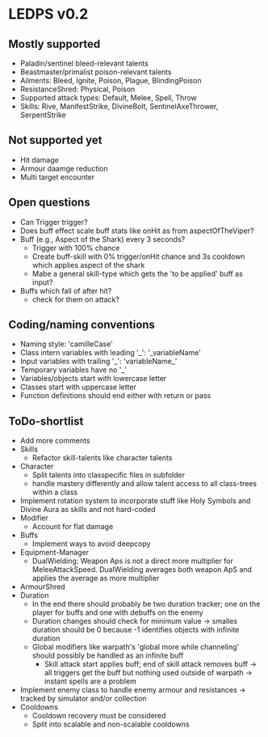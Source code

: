 # LEDPS v0.2

## Mostly supported
* Paladin/sentinel bleed-relevant talents
* Beastmaster/primalist poison-relevant talents
* Ailments: Bleed, Ignite, Poison, Plague, BlindingPoison
* ResistanceShred: Physical, Poison
* Supported attack types: Default, Melee, Spell, Throw
* Skills: Rive, ManifestStrike, DivineBolt, SentinelAxeThrower, SerpentStrike

## Not supported yet
* Hit damage
* Armour daamge reduction
* Multi target encounter

## Open questions
* Can Trigger trigger?
* Does buff effect scale buff stats like onHit as from aspectOfTheViper?
* Buff (e.g., Aspect of the Shark) every 3 seconds?
  * Trigger with 100% chance
  * Create buff-skill with 0% trigger/onHit chance and 3s cooldown which applies aspect of the shark
  * Mabe a general skill-type which gets the 'to be applied' buff as input?
* Buffs which fall of after hit?
  * check for them on attack?

## Coding/naming conventions
* Naming style: 'camilleCase'
* Class intern variables with leading '\_': '\_variableName'
* Input variables with trailing '\_': 'variableName\_'
* Temporary variables have no '\_'
* Variables/objects start with lowercase letter
* Classes start with uppercase letter
* Function definitions should end either with return or pass

## ToDo-shortlist
* Add more comments
* Skills
  * Refactor skill-talents like character talents
* Character
  * Split talents into classpecific files in subfolder
  * handle mastery differently and allow talent access to all class-trees within a class
* Implement rotation system to incorporate stuff like Holy Symbols and Divine Aura as skills and not hard-coded
* Modifier
  * Account for flat damage
* Buffs
  * Implement ways to avoid deepcopy
* Equipment-Manager
  * DualWielding: Weapon Aps is not a direct more multiplier for MeleeAttackSpeed. DualWielding averages both weapon ApS and applies the average as more multiplier
* ArmourShred
* Duration
  * In the end there should probably be two duration tracker; one on the player for buffs and one with debuffs on the enemy
  * Duration changes should check for minimum value -> smalles duration should be 0 because -1 identifies objects with infinite duration
  * Global modifiers like warpath's 'global more while channeling' should possibly be handled as an infinite buff
    * Skill attack start applies buff; end of skill attack removes buff -> all triggers get the buff but nothing used outside of warpath -> instant spells are a problem
* Implement enemy class to handle enemy armour and resistances -> tracked by simulator and/or collection
* Cooldowns
  * Cooldown recovery must be considered
  * Split into scalable and non-scalable cooldowns
